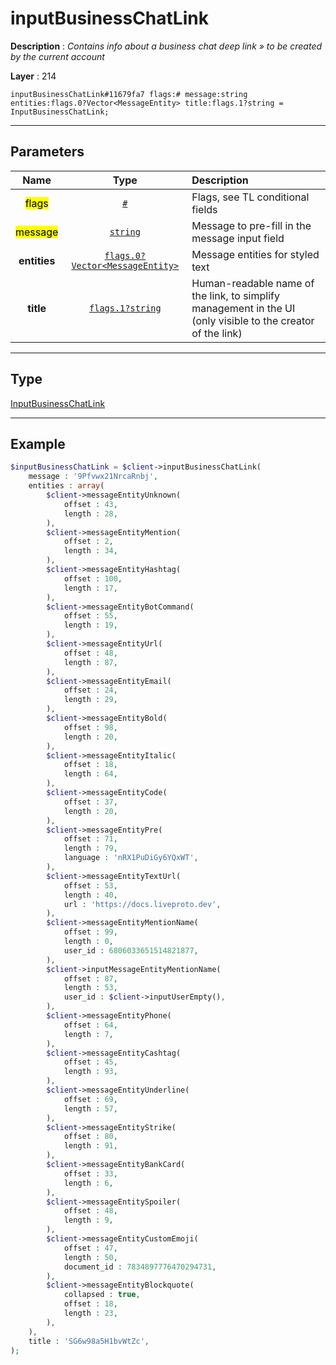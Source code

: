 # inputBusinessChatLink

**Description** : *Contains info about a business chat deep link &raquo; to be created by the current account*

**Layer** : 214

```tl
inputBusinessChatLink#11679fa7 flags:# message:string entities:flags.0?Vector<MessageEntity> title:flags.1?string = InputBusinessChatLink;
```

---

## Parameters

| Name | Type | Description |
| :---: | :---: | :--- |
| <mark>flags</mark> | [`#`](type/#) | Flags, see TL conditional fields |
| <mark>message</mark> | [`string`](type/string) | Message to pre-fill in the message input field |
| **entities** | [`flags.0?Vector<MessageEntity>`](type/MessageEntity) | Message entities for styled text |
| **title** | [`flags.1?string`](type/string) | Human-readable name of the link, to simplify management in the UI (only visible to the creator of the link) |

---

## Type

[InputBusinessChatLink](type/InputBusinessChatLink)

---

## Example

```php
$inputBusinessChatLink = $client->inputBusinessChatLink(
	message : '9Pfvwx21NrcaRnbj',
	entities : array(
		$client->messageEntityUnknown(
			offset : 43,
			length : 28,
		),
		$client->messageEntityMention(
			offset : 2,
			length : 34,
		),
		$client->messageEntityHashtag(
			offset : 100,
			length : 17,
		),
		$client->messageEntityBotCommand(
			offset : 55,
			length : 19,
		),
		$client->messageEntityUrl(
			offset : 48,
			length : 87,
		),
		$client->messageEntityEmail(
			offset : 24,
			length : 29,
		),
		$client->messageEntityBold(
			offset : 98,
			length : 20,
		),
		$client->messageEntityItalic(
			offset : 18,
			length : 64,
		),
		$client->messageEntityCode(
			offset : 37,
			length : 20,
		),
		$client->messageEntityPre(
			offset : 71,
			length : 79,
			language : 'nRX1PuDiGy6YQxWT',
		),
		$client->messageEntityTextUrl(
			offset : 53,
			length : 40,
			url : 'https://docs.liveproto.dev',
		),
		$client->messageEntityMentionName(
			offset : 99,
			length : 0,
			user_id : 6806033651514821877,
		),
		$client->inputMessageEntityMentionName(
			offset : 87,
			length : 53,
			user_id : $client->inputUserEmpty(),
		),
		$client->messageEntityPhone(
			offset : 64,
			length : 7,
		),
		$client->messageEntityCashtag(
			offset : 45,
			length : 93,
		),
		$client->messageEntityUnderline(
			offset : 69,
			length : 57,
		),
		$client->messageEntityStrike(
			offset : 80,
			length : 91,
		),
		$client->messageEntityBankCard(
			offset : 33,
			length : 6,
		),
		$client->messageEntitySpoiler(
			offset : 48,
			length : 9,
		),
		$client->messageEntityCustomEmoji(
			offset : 47,
			length : 50,
			document_id : 7834897776470294731,
		),
		$client->messageEntityBlockquote(
			collapsed : true,
			offset : 18,
			length : 23,
		),
	),
	title : 'SG6w98a5H1bvWtZc',
);
```
